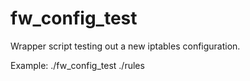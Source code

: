 # fw_config_test

Wrapper script testing out a new iptables configuration.

Example:
./fw_config_test ./rules


